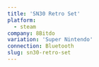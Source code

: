 ```yaml
---
title: 'SN30 Retro Set'
platform:
  - steam
company: 8Bitdo
variation: 'Super Nintendo'
connection: Bluetooth
slug: sn30-retro-set
---
```

